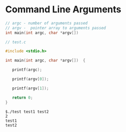 # Command Line Arguments

``` c
// argc - number of arguments passed
// argv -  pointer array to arguments passed
int main(int argc, char *argv[]) 
```

``` c
// test.c

#include <stdio.h>

int main(int argc, char *argv[])  {

   printf(argc);

   printf(argv[0]);

   printf(argv[1]);

   return 0;
}
```

```
$./test test1 test2
2
test1
test2
```